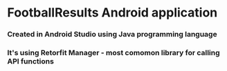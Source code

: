 # FootballResults Android application

### Created in Android Studio using Java programming language
### It's using Retorfit Manager - most comomon library for calling API functions
